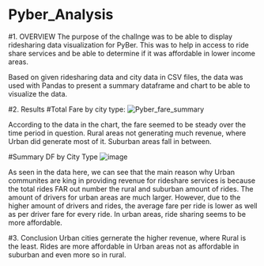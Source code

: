 # Pyber_Analysis

#1. OVERVIEW
The purpose of the challnge was to be able to display ridesharing data visualization for PyBer. This was to help in access to ride share services and be able to determine if it was affordable in lower income areas.

Based on given ridesharing data and city data in CSV files, the data was used with Pandas to present a summary dataframe and chart to be able to visualize the data.

#2. Results
#Total Fare by city type:
![Pyber_fare_summary](https://user-images.githubusercontent.com/106784501/207701966-22be59e5-9745-4cc5-a09b-59ea5a62e1b5.png)

According to the data in the chart, the fare seemed to be steady over the time period in question. Rural areas not generating much revenue, where Urban did generate most of it. Suburban areas fall in between. 

#Summary DF by City Type
![image](https://user-images.githubusercontent.com/106784501/207702607-cf95d809-dc39-4007-8079-83b8bd665a72.png)

As seen in the data here, we can see that the main reason why Urban communites are king in providing revenue for rideshare services is because the total rides FAR out number the rural and suburban amount of rides. The amount of drivers for urban areas are much larger. However, due to the higher amount of drivers and rides, the average fare per ride is lower as well as per driver fare for every ride. In urban areas, ride sharing seems to be more affordable. 

#3. Conclusion
Urban cities gernerate the higher revenue, where Rural is the least.
Rides are more affordable in  Urban areas not as affordable in suburban and even more so in rural.
